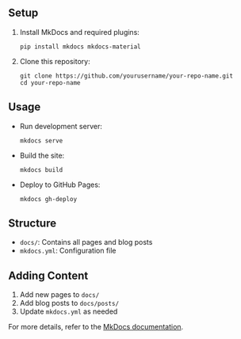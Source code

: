 ## Setup

1. Install MkDocs and required plugins:
   ```
   pip install mkdocs mkdocs-material
   ```

2. Clone this repository:
   ```
   git clone https://github.com/yourusername/your-repo-name.git
   cd your-repo-name
   ```

## Usage

- Run development server:
  ```
  mkdocs serve
  ```

- Build the site:
  ```
  mkdocs build
  ```

- Deploy to GitHub Pages:
  ```
  mkdocs gh-deploy
  ```

## Structure

- `docs/`: Contains all pages and blog posts
- `mkdocs.yml`: Configuration file

## Adding Content

1. Add new pages to `docs/`
2. Add blog posts to `docs/posts/`
3. Update `mkdocs.yml` as needed

For more details, refer to the [MkDocs documentation](https://www.mkdocs.org/).